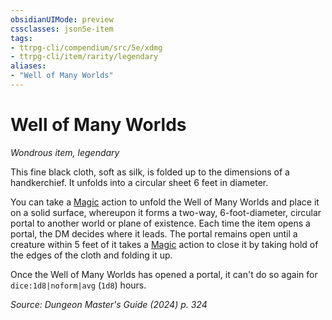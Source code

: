 ```yaml
---
obsidianUIMode: preview
cssclasses: json5e-item
tags:
- ttrpg-cli/compendium/src/5e/xdmg
- ttrpg-cli/item/rarity/legendary
aliases: 
- "Well of Many Worlds"
---
```

# Well of Many Worlds
*Wondrous item, legendary*  



This fine black cloth, soft as silk, is folded up to the dimensions of a handkerchief. It unfolds into a circular sheet 6 feet in diameter.

You can take a [Magic](3-Compendium/rules/actions.md#Magic) action to unfold the Well of Many Worlds and place it on a solid surface, whereupon it forms a two-way, 6-foot-diameter, circular portal to another world or plane of existence. Each time the item opens a portal, the DM decides where it leads. The portal remains open until a creature within 5 feet of it takes a [Magic](3-Compendium/rules/actions.md#Magic) action to close it by taking hold of the edges of the cloth and folding it up.

Once the Well of Many Worlds has opened a portal, it can't do so again for `dice:1d8|noform|avg` (`1d8`) hours.

*Source: Dungeon Master's Guide (2024) p. 324*